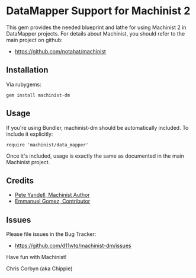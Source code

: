 # DataMapper Support for Machinist 2

This gem provides the needed blueprint and lathe for using Machinist 2 in
DataMapper projects.  For details about Machinist, you should refer to the main
project on github:

  - https://github.com/notahat/machinist

## Installation

Via rubygems:

    gem install machinist-dm

## Usage

If you're using Bundler, machinist-dm should be automatically included.  To
include it explicitly:

    require 'machinist/data_mapper'

Once it's included, usage is exactly the same as documented in the main
Machinist project.

## Credits

  - [Pete Yandell, Machinist Author](https://github.com/notahat)
  - [Emmanuel Gomez, Contributor](https://github.com/emmanuel)

## Issues

Please file issues in the Bug Tracker:

  - https://github.com/d11wtq/machinist-dm/issues

Have fun with Machinist!

Chris Corbyn (aka Chippie)
